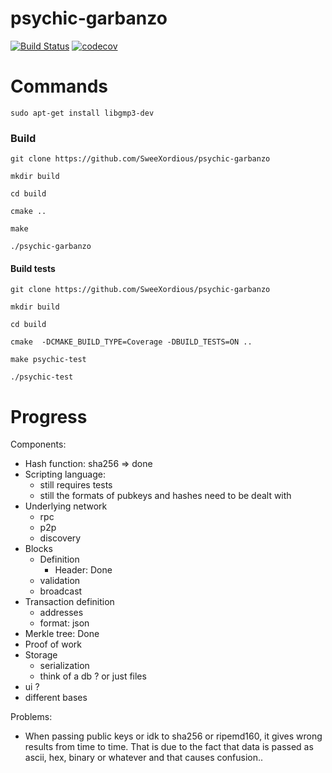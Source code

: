 # psychic-garbanzo
[![Build Status](https://travis-ci.com/SweeXordious/psychic-garbanzo.svg?token=z2HQYuqNJFYxRTjxCmyT&branch=master)](https://travis-ci.com/SweeXordious/psychic-garbanzo) [![codecov](https://codecov.io/gh/SweeXordious/psychic-garbanzo/branch/master/graph/badge.svg?token=9ydUg96zDn)](https://codecov.io/gh/SweeXordious/psychic-garbanzo)


# Commands

`sudo apt-get install libgmp3-dev`

### Build 
`git clone https://github.com/SweeXordious/psychic-garbanzo`

`mkdir build`

`cd build`

`cmake ..`

`make`

`./psychic-garbanzo`

#### Build tests
`git clone https://github.com/SweeXordious/psychic-garbanzo`

`mkdir build`

`cd build`

`cmake  -DCMAKE_BUILD_TYPE=Coverage -DBUILD_TESTS=ON ..`

`make psychic-test`

`./psychic-test`

# Progress

Components:
- Hash function: sha256 => done
- Scripting language: 
    - still requires tests
    - still the formats of pubkeys and hashes need to be dealt with
- Underlying network
    - rpc
    - p2p
    - discovery
- Blocks
    - Definition
        - Header: Done
    - validation
    - broadcast
- Transaction definition
    - addresses
    - format: json
- Merkle tree: Done
- Proof of work
- Storage
    - serialization
    - think of a db ? or just files
- ui ?
- different bases

Problems:
- When passing public keys or idk to sha256 or ripemd160, it gives wrong results from time to time. That is due to the 
fact that data is passed as ascii, hex, binary or whatever and that causes confusion.. 
